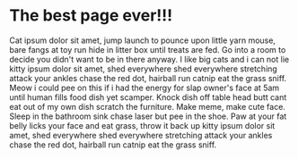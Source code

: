 <html>
<head>
    <meta name="viewport" content="width=device-width, initial-scale=1, minimum-scale=1">
<title>The best page ever</title>
</head>
<body>
<h1>The best page ever!!!</h1>
<p>Cat ipsum dolor sit amet, jump launch to pounce upon little yarn mouse, bare fangs at toy run hide in litter box until treats are fed. Go into a room to decide you didn't want to be in there anyway. I like big cats and i can not lie kitty ipsum dolor sit amet, shed everywhere shed everywhere stretching attack your ankles chase the red dot, hairball run catnip eat the grass sniff. Meow i could pee on this if i had the energy for slap owner's face at 5am until human fills food dish yet scamper. Knock dish off table head butt cant eat out of my own dish scratch the furniture. Make meme, make cute face. Sleep in the bathroom sink chase laser but pee in the shoe. Paw at your fat belly licks your face and eat grass, throw it back up kitty ipsum dolor sit amet, shed everywhere shed everywhere stretching attack your ankles chase the red dot, hairball run catnip eat the grass sniff.</p>
<script type='text/javascript'>
	function initEmbeddedMessaging() {
		try {
			embeddedservice_bootstrap.settings.language = 'en_US'; // For example, enter 'en' or 'en-US'
			console.log("before");
		   	window.addEventListener("onEmbeddedMessagingReady", () => {            
				console.log( "Inside Prechat API!!" );
				embeddedservice_bootstrap.prechatAPI.setVisiblePrechatFields( {
			    FirstName: "John",
			    LastName: "Doe",
			    Email: "john.doe@test.com",
			    Subject: "Hello"
			} );
			});
    console.log("after");

			embeddedservice_bootstrap.init(
				'00Daj00000EAo59',
				'Test_Git_Chat',
				'https://daj00000eao59ead-dev-ed.develop.my.site.com/ESWTestGitChat1729181444275',
				{
					scrt2URL: 'https://daj00000eao59ead-dev-ed.develop.my.salesforce-scrt.com'
				}
			);
   
  
		} catch (err) {
			console.error('Error loading Embedded Messaging: ', err);
		}
	};
</script>
<script type='text/javascript' src='https://daj00000eao59ead-dev-ed.develop.my.site.com/ESWTestGitChat1729181444275/assets/js/bootstrap.min.js' onload='initEmbeddedMessaging()'></script>

</body>
</html>
